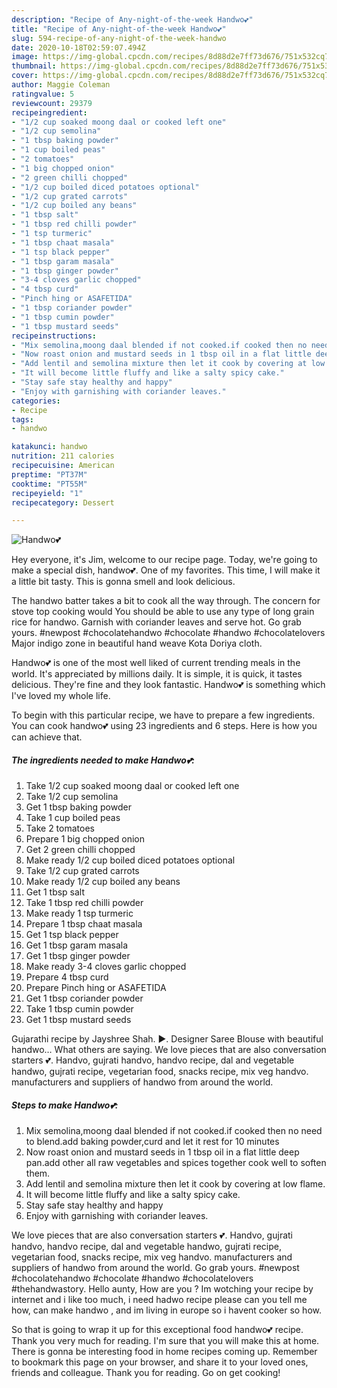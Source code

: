 ```yaml
---
description: "Recipe of Any-night-of-the-week Handwo💕"
title: "Recipe of Any-night-of-the-week Handwo💕"
slug: 594-recipe-of-any-night-of-the-week-handwo
date: 2020-10-18T02:59:07.494Z
image: https://img-global.cpcdn.com/recipes/8d88d2e7ff73d676/751x532cq70/handwo💕-recipe-main-photo.jpg
thumbnail: https://img-global.cpcdn.com/recipes/8d88d2e7ff73d676/751x532cq70/handwo💕-recipe-main-photo.jpg
cover: https://img-global.cpcdn.com/recipes/8d88d2e7ff73d676/751x532cq70/handwo💕-recipe-main-photo.jpg
author: Maggie Coleman
ratingvalue: 5
reviewcount: 29379
recipeingredient:
- "1/2 cup soaked moong daal or cooked left one"
- "1/2 cup semolina"
- "1 tbsp baking powder"
- "1 cup boiled peas"
- "2 tomatoes"
- "1 big chopped onion"
- "2 green chilli chopped"
- "1/2 cup boiled diced potatoes optional"
- "1/2 cup grated carrots"
- "1/2 cup boiled any beans"
- "1 tbsp salt"
- "1 tbsp red chilli powder"
- "1 tsp turmeric"
- "1 tbsp chaat masala"
- "1 tsp black pepper"
- "1 tbsp garam masala"
- "1 tbsp ginger powder"
- "3-4 cloves garlic chopped"
- "4 tbsp curd"
- "Pinch hing or ASAFETIDA"
- "1 tbsp coriander powder"
- "1 tbsp cumin powder"
- "1 tbsp mustard seeds"
recipeinstructions:
- "Mix semolina,moong daal blended if not cooked.if cooked then no need to blend.add baking powder,curd and let it rest for 10 minutes"
- "Now roast onion and mustard seeds in 1 tbsp oil in a flat little deep pan.add other all raw vegetables and spices together cook well to soften them."
- "Add lentil and semolina mixture then let it cook by covering at low flame."
- "It will become little fluffy and like a salty spicy cake."
- "Stay safe stay healthy and happy"
- "Enjoy with garnishing with coriander leaves."
categories:
- Recipe
tags:
- handwo

katakunci: handwo 
nutrition: 211 calories
recipecuisine: American
preptime: "PT37M"
cooktime: "PT55M"
recipeyield: "1"
recipecategory: Dessert

---
```



![Handwo💕](https://img-global.cpcdn.com/recipes/8d88d2e7ff73d676/751x532cq70/handwo💕-recipe-main-photo.jpg)

Hey everyone, it's Jim, welcome to our recipe page. Today, we're going to make a special dish, handwo💕. One of my favorites. This time, I will make it a little bit tasty. This is gonna smell and look delicious.

The handwo batter takes a bit to cook all the way through. The concern for stove top cooking would You should be able to use any type of long grain rice for handwo. Garnish with coriander leaves and serve hot. Go grab yours. #newpost #chocolatehandwo #chocolate #handwo #chocolatelovers Major indigo zone in beautiful hand weave Kota Doriya cloth.

Handwo💕 is one of the most well liked of current trending meals in the world. It's appreciated by millions daily. It is simple, it is quick, it tastes delicious. They're fine and they look fantastic. Handwo💕 is something which I've loved my whole life.


To begin with this particular recipe, we have to prepare a few ingredients. You can cook handwo💕 using 23 ingredients and 6 steps. Here is how you can achieve that.

<!--inarticleads1-->

##### The ingredients needed to make Handwo💕:

1. Take 1/2 cup soaked moong daal or cooked left one
1. Take 1/2 cup semolina
1. Get 1 tbsp baking powder
1. Take 1 cup boiled peas
1. Take 2 tomatoes
1. Prepare 1 big chopped onion
1. Get 2 green chilli chopped
1. Make ready 1/2 cup boiled diced potatoes optional
1. Take 1/2 cup grated carrots
1. Make ready 1/2 cup boiled any beans
1. Get 1 tbsp salt
1. Take 1 tbsp red chilli powder
1. Make ready 1 tsp turmeric
1. Prepare 1 tbsp chaat masala
1. Get 1 tsp black pepper
1. Get 1 tbsp garam masala
1. Get 1 tbsp ginger powder
1. Make ready 3-4 cloves garlic chopped
1. Prepare 4 tbsp curd
1. Prepare Pinch hing or ASAFETIDA
1. Get 1 tbsp coriander powder
1. Take 1 tbsp cumin powder
1. Get 1 tbsp mustard seeds


Gujarathi recipe by Jayshree Shah. ►. Designer Saree Blouse with beautiful handwo… What others are saying. We love pieces that are also conversation starters 💕. Handvo, gujrati handvo, handvo recipe, dal and vegetable handwo, gujrati recipe, vegetarian food, snacks recipe, mix veg handvo. manufacturers and suppliers of handwo from around the world. 

<!--inarticleads2-->

##### Steps to make Handwo💕:

1. Mix semolina,moong daal blended if not cooked.if cooked then no need to blend.add baking powder,curd and let it rest for 10 minutes
1. Now roast onion and mustard seeds in 1 tbsp oil in a flat little deep pan.add other all raw vegetables and spices together cook well to soften them.
1. Add lentil and semolina mixture then let it cook by covering at low flame.
1. It will become little fluffy and like a salty spicy cake.
1. Stay safe stay healthy and happy
1. Enjoy with garnishing with coriander leaves.


We love pieces that are also conversation starters 💕. Handvo, gujrati handvo, handvo recipe, dal and vegetable handwo, gujrati recipe, vegetarian food, snacks recipe, mix veg handvo. manufacturers and suppliers of handwo from around the world. Go grab yours. #newpost #chocolatehandwo #chocolate #handwo #chocolatelovers #thehandwastory. Hello aunty, How are you ? Im wotching your recipe by internet and i like too much, i need hadwo recipe please can you tell me how, can make handwo , and im living in europe so i havent cooker so how. 

So that is going to wrap it up for this exceptional food handwo💕 recipe. Thank you very much for reading. I'm sure that you will make this at home. There is gonna be interesting food in home recipes coming up. Remember to bookmark this page on your browser, and share it to your loved ones, friends and colleague. Thank you for reading. Go on get cooking!
